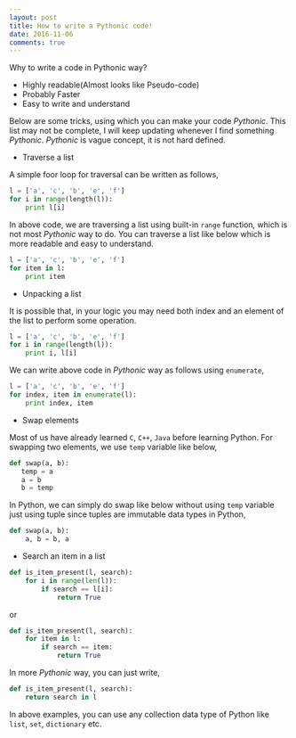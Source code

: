 ```yaml
---
layout: post
title: How to write a Pythonic code!
date: 2016-11-06
comments: true
---
```


Why to write a code in Pythonic way?

* Highly readable(Almost looks like Pseudo-code)
* Probably Faster
* Easy to write and understand


Below are some tricks, using which you can make your code _Pythonic_.
This list may not be complete, I will keep updating whenever I find 
something _Pythonic_. _Pythonic_ is vague concept, it is not hard 
defined.

* Traverse a list

A simple foor loop for traversal can be written as follows,

```python
l = ['a', 'c', 'b', 'e', 'f']
for i in range(length(l)):
    print l[i]
```

In above code, we are traversing a list using built-in `range` function,
which is not most _Pythonic_ way to do. You can traverse a list like
below which is more readable and easy to understand.
 
```python
l = ['a', 'c', 'b', 'e', 'f']
for item in l:
    print item
```

* Unpacking a list

It is possible that, in your logic you may need both index and an 
element of the list to perform some operation.

```python
l = ['a', 'c', 'b', 'e', 'f']
for i in range(length(l)):
    print i, l[i]
```

We can write above code in _Pythonic_ way as follows using `enumerate`,

```python
l = ['a', 'c', 'b', 'e', 'f']
for index, item in enumerate(l):
    print index, item
```

* Swap elements

Most of us have already learned `C`, `C++`, `Java` before learning 
Python. For swapping two elements, we use `temp` variable like below,

```python
def swap(a, b):
   temp = a
   a = b
   b = temp
```

In Python, we can simply do swap like below without using `temp` variable
just using tuple since tuples are immutable data types in Python,

```python
def swap(a, b):
    a, b = b, a
```

* Search an item in a list

```python
def is_item_present(l, search):
    for i in range(len(l)):
        if search == l[i]:
            return True
```

or

```python
def is_item_present(l, search):
    for item in l:
        if search == item:
            return True
```

In more _Pythonic_ way, you can just write,

```python
def is_item_present(l, search):
    return search in l
```

In above examples, you can use any collection data type of Python like
`list`, `set`, `dictionary` etc.



